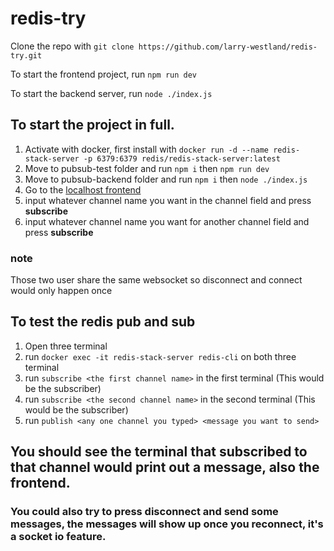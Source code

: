 # redis-try

Clone the repo with `git clone https://github.com/larry-westland/redis-try.git`

To start the frontend project, run `npm run dev`

To start the backend server, run `node ./index.js`

## To start the project in full.
1. Activate with docker, first install with `docker run -d --name redis-stack-server -p 6379:6379 redis/redis-stack-server:latest`
2. Move to pubsub-test folder and run `npm i` then `npm run dev`
3. Move to pubsub-backend folder and run `npm i` then `node ./index.js`
4. Go to the [localhost frontend](http://localhost:5173/)
5. input whatever channel name you want in the channel field and press **subscribe**
6. input whatever channel name you want for another channel field and press **subscribe**
### note
Those two user share the same websocket so disconnect and connect would only happen once

## To test the redis pub and sub
1. Open three terminal
2. run `docker exec -it redis-stack-server redis-cli` on both three terminal
3. run `subscribe <the first channel name>` in the first terminal (This would be the subscriber)
4. run `subscribe <the second channel name>` in the second terminal (This would be the subscriber)
5. run `publish <any one channel you typed> <message you want to send>`
## You should see the terminal that subscribed to that channel would print out a message, also the frontend.
### You could also try to press disconnect and send some messages, the messages will show up once you reconnect, it's a socket io feature.
